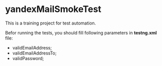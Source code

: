 # yandexMailSmokeTest
This is a training project for test automation.

Befor running the tests, you should fill following parameters in **testng.xml** file:

* validEmailAddress;
* validEmailAddressTo;
* validPassword;

